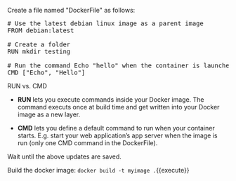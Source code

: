 
Create a file named "DockerFile" as follows:

<pre class="file" data-filename="Dockerfile" data-target="replace">
# Use the latest debian linux image as a parent image
FROM debian:latest

# Create a folder 
RUN mkdir testing

# Run the command Echo "hello" when the container is launched
CMD ["Echo", "Hello"]
</pre>

RUN vs. CMD
* **RUN** lets you execute commands inside  your Docker image. The command executs once at build time and get written into your Docker image as a new layer.

* **CMD** lets you define a default command to run when your container starts. E.g. start your web application’s app server when the image is run (only one CMD command in the DockerFile).


Wait until the above updates are saved. 

Build the docker image:
`docker build -t myimage .`{{execute}}
